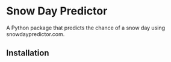 # Snow Day Predictor

A Python package that predicts the chance of a snow day using snowdaypredictor.com.

## Installation

</file>